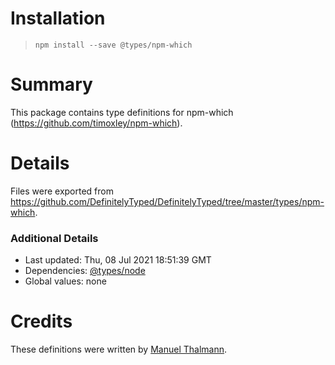 # Installation
> `npm install --save @types/npm-which`

# Summary
This package contains type definitions for npm-which (https://github.com/timoxley/npm-which).

# Details
Files were exported from https://github.com/DefinitelyTyped/DefinitelyTyped/tree/master/types/npm-which.

### Additional Details
 * Last updated: Thu, 08 Jul 2021 18:51:39 GMT
 * Dependencies: [@types/node](https://npmjs.com/package/@types/node)
 * Global values: none

# Credits
These definitions were written by [Manuel Thalmann](https://github.com/manuth).
